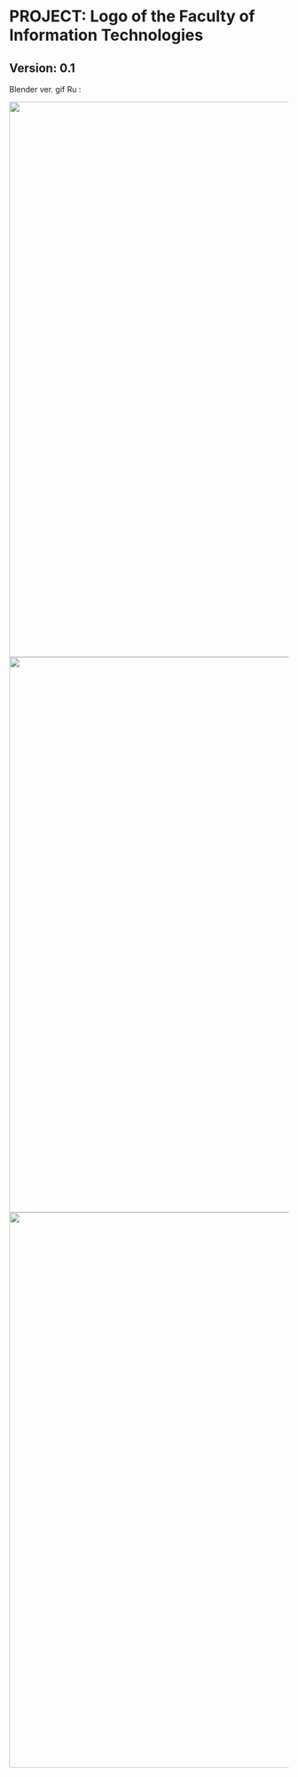 <!DOCTYPT html>
<html>
  <head>
  </head>

  <body>
    <h1>PROJECT: Logo of the Faculty of Information Technologies</h1>
    <h2>Version: 0.1 </h2>
    <p>Blender ver. gif Ru :</p>
    <div items="center">
      <img src="https://github.com/user-attachments/assets/e6d0e3dc-7b4c-4f7f-9b97-f688bdf1a5cc" width=1000>
      <img src="https://github.com/user-attachments/assets/95601847-d22c-427c-99ca-953c56228d16" width=1000>
      <img src="https://github.com/user-attachments/assets/6664b346-2bb6-4761-8c67-1a78a71a5168" width=1000>
    </div>
  </body>
  
</html>

<!--
![Ru](https://github.com/user-attachments/assets/e6d0e3dc-7b4c-4f7f-9b97-f688bdf1a5cc)
![ru](https://github.com/user-attachments/assets/95601847-d22c-427c-99ca-953c56228d16)
![NVGU_RU](https://github.com/user-attachments/assets/6664b346-2bb6-4761-8c67-1a78a71a5168)

-->
